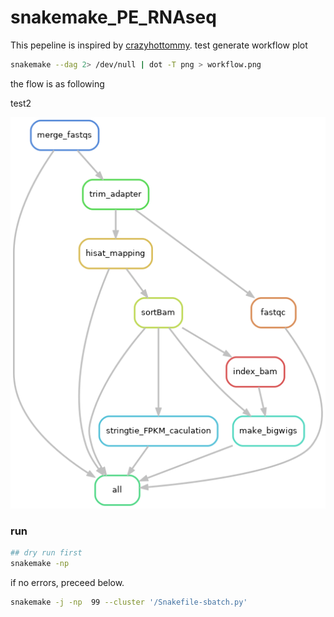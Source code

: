 # snakemake_PE_RNAseq

This pepeline is inspired by [crazyhottommy](https://github.com/crazyhottommy/pyflow-RNAseq).
test
generate workflow plot
```bash
snakemake --dag 2> /dev/null | dot -T png > workflow.png
```
the flow is as following

test2 

![](./workflow.png)

### run 

```bash
## dry run first
snakemake -np
```
if no errors, preceed below.
```bash
snakemake -j -np  99 --cluster '/Snakefile-sbatch.py'
```

